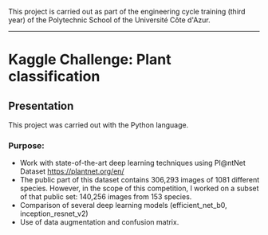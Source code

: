 This project is carried out as part of the engineering cycle training (third year) of the Polytechnic School of the Université Côte d'Azur.
***
# Kaggle Challenge: Plant classification

## Presentation
This project was carried out with the Python language.

### Purpose:
* Work with state-of-the-art deep learning techniques using Pl@ntNet Dataset https://plantnet.org/en/
* The public part of this dataset contains 306,293 images of 1081 different species. However, in the scope of this competition, I worked on a subset of that public set: 140,256 images from 153 species.
* Comparison of several deep learning models (efficient_net_b0, inception_resnet_v2)
* Use of data augmentation and confusion matrix.
